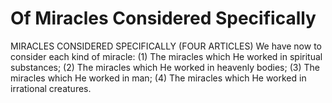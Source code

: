 # Of Miracles Considered Specifically

MIRACLES CONSIDERED SPECIFICALLY (FOUR ARTICLES)  We have now to consider each kind of miracle:
(1) The miracles which He worked in spiritual substances;
(2) The miracles which He worked in heavenly bodies;
(3) The miracles which He worked in man;
(4) The miracles which He worked in irrational creatures.